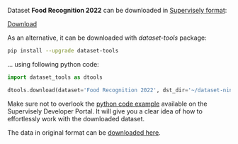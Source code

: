 Dataset **Food Recognition 2022** can be downloaded in [Supervisely format](https://developer.supervisely.com/api-references/supervisely-annotation-json-format):

 [Download](https://assets.supervisely.com/supervisely-supervisely-assets-public/teams_storage/w/N/fw/tNoPTiEUnD3NMug1oKmMvGAk5MtUkE4Gfn2HT1mxTVirTauBxbeRTaDILAw0wlk3NUMuRyCUJKcNQ7NVwn8fPaIL5vrznPv6fuAcKJp31q9I5oJtgy5c3zMLB8eL.tar)

As an alternative, it can be downloaded with *dataset-tools* package:
``` bash
pip install --upgrade dataset-tools
```

... using following python code:
``` python
import dataset_tools as dtools

dtools.download(dataset='Food Recognition 2022', dst_dir='~/dataset-ninja/')
```
Make sure not to overlook the [python code example](https://developer.supervisely.com/getting-started/python-sdk-tutorials/iterate-over-a-local-project) available on the Supervisely Developer Portal. It will give you a clear idea of how to effortlessly work with the downloaded dataset.

The data in original format can be [downloaded here](https://www.kaggle.com/datasets/awsaf49/food-recognition-2022-dataset/download?datasetVersionNumber=1).